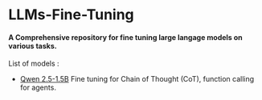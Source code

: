 # LLMs-Fine-Tuning

#### A Comprehensive repository for fine tuning large langage models on various tasks.

List of models :

- [Qwen 2.5-1.5B](./Models/Qwen2.5_1.5B) Fine tuning for Chain of Thought (CoT), function calling for agents.
